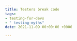 ```yaml
---
title: Testers break code
tags:
- testing-for-devs
- " testing-myths"
date: 2021-11-09 00:00:00 +0000

---
```

